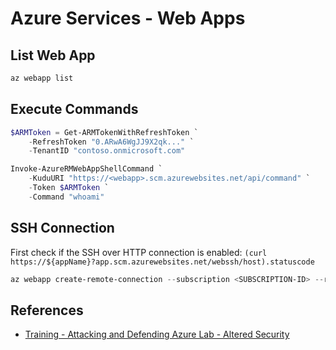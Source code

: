 # Azure Services - Web Apps

## List Web App

```ps1
az webapp list
```

## Execute Commands

```ps1
$ARMToken = Get-ARMTokenWithRefreshToken `
    -RefreshToken "0.ARwA6WgJJ9X2qk..." `
    -TenantID "contoso.onmicrosoft.com"

Invoke-AzureRMWebAppShellCommand `
    -KuduURI "https://<webapp>.scm.azurewebsites.net/api/command" `
    -Token $ARMToken `
    -Command "whoami"
```

## SSH Connection

First check if the SSH over HTTP connection is enabled: `(curl https://${appName}?app.scm.azurewebsites.net/webssh/host).statuscode`


```powershell
az webapp create-remote-connection --subscription <SUBSCRIPTION-ID> --resource-group <RG-NAME> -n <APP-SERVICE-NAME>
```


## References

* [Training - Attacking and Defending Azure Lab - Altered Security](https://www.alteredsecurity.com/azureadlab)